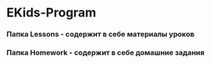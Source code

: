 # EKids-Program

### Папка Lessons - содержит в себе материалы уроков
### Папка Homework - содержит в себе домашние задания